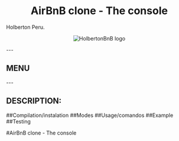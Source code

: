 <h1 align="center">AirBnB clone - The console</h1>
<p alingn="center">Holberton Peru.</p>
<p align="center">
  <img src="https://github.com/bdbaraban/AirBnB_clone/blob/master/assets/hbnb_logo.png" alt="HolbertonBnB logo">
</p>
---
<h2>MENU</h2>
---
<h2> DESCRIPTION:</h2>

##Compilation/instalation
##Modes
##Usage/comandos
##Example
##Testing


#AirBnB clone - The console
